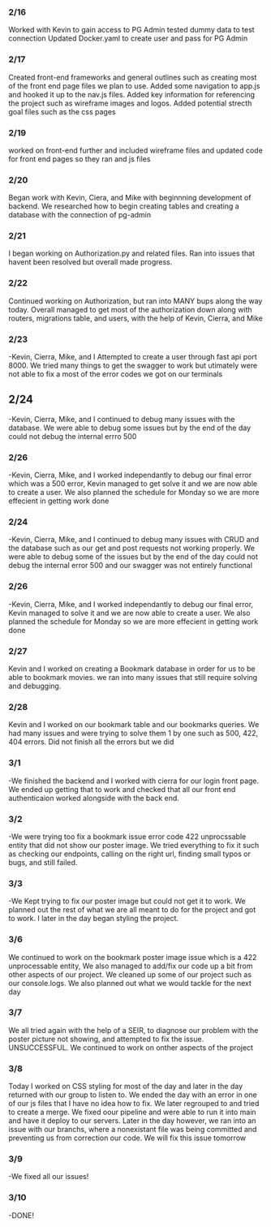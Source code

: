 ### 2/16

Worked with Kevin to gain access to PG Admin
tested dummy data to test connection
Updated Docker.yaml to create user and pass for PG Admin


### 2/17

Created front-end frameworks and general outlines such as creating most of the front end page files we plan to use. Added some navigation to app.js and hooked it up to the nav.js files. Added key information for referencing the project such as wireframe images and logos. Added potential strecth goal files such as the css pages


### 2/19

worked on front-end further and included wireframe files and updated code for front end pages so they ran and js files


### 2/20

Began work with Kevin, Ciera, and Mike with beginnning development of backend. We researched how to begin creating tables and creating a database with the connection of pg-admin


### 2/21

I began working on Authorization.py and related files. Ran into issues that havent been resolved but overall made progress.


### 2/22

Continued working on Authorization, but ran into MANY bups along the way today. Overall managed to get most of the authorization down along with routers, migrations table, and users, with the help of Kevin, Cierra, and Mike


### 2/23
-Kevin, Cierra, Mike, and I Attempted to create a user through fast api port 8000. We tried many things to get the swagger to  work but utimately were not able to fix a most of the error codes we got on our terminals

## 2/24
-Kevin, Cierra, Mike, and I continued to debug many issues with the database. We were able to debug some issues but by the end of the day could not debug the internal errro 500

### 2/26
-Kevin, Cierra, Mike, and I worked independantly to debug our final error which was a 500 error, Kevin managed to get solve it and we are now able to create a user. We also planned the schedule for Monday so we are more effecient in getting work done

### 2/24
-Kevin, Cierra, Mike, and I continued to debug many issues with CRUD and the database such as our get and post requests not working properly. We were able to debug some of the issues but by the end of the day could not debug the internal error 500 and our swagger was not entirely functional

### 2/26
-Kevin, Cierra, Mike, and I worked independantly to debug our final error, Kevin managed to solve it and we are now able to create a user. We also planned the schedule for Monday so we are more effecient in getting work done

### 2/27

Kevin and I worked on creating a Bookmark database in order for us to be able to bookmark movies. we ran into many issues that still require solving and debugging.


### 2/28

Kevin and I worked on our bookmark table and our bookmarks queries. We had many issues and were trying to solve them 1 by one such as 500, 422, 404 errors. Did not finish all the errors but we did


### 3/1
-We finished the backend and I worked with cierra for our login front page. We ended up getting that to work and checked that all our front end authenticaion worked alongside with the back end.

### 3/2
-We were trying too fix a bookmark issue  error code 422 unprocssable entity that did not show our poster image. We tried everything to fix it such as checking our endpoints, calling on the right url, finding small typos or bugs, and still failed.

### 3/3
-We Kept trying to fix our poster image but could not get it to work. We planned out the rest of what we are all meant to do for the project and got to work. I later in the day began styling the project.

### 3/6

We continued to work on the bookmark poster image issue which is a 422 unprocessable entity, We also managed to add/fix our code up a bit from other aspects of our project. We cleaned up some of our project such as our console.logs. We also planned out what we would tackle for the next day


### 3/7

We all tried again with the help of a SEIR, to diagnose our problem with the poster picture not showing, and attempted to fix the issue. UNSUCCESSFUL. We continued to work on onther aspects of the project


### 3/8

Today I worked on CSS styling for most of the day and later in the day returned with our group to listen to. We ended the day with an error in one of our js files that I have no idea how to fix. We later regrouped to and tried to create a merge. We fixed oour pipeline and were able to run it into main and have it deploy to our servers. Later in the day however, we ran into an issue with our branchs, where a nonexistant file was being committed and preventing us from correction our code. We will fix this issue tomorrow


### 3/9
-We fixed all our issues!

### 3/10
-DONE!
